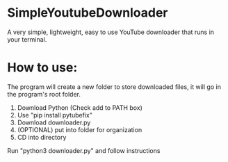 # SimpleYoutubeDownloader
A very simple, lightweight, easy to use YouTube downloader that runs in your terminal.


# How to use:
The program will create a new folder to store downloaded files, it will go in the program's root folder.
1. Download Python (Check add to PATH box)
2. Use "pip install pytubefix"
3. Download downloader.py
4. (OPTIONAL) put into folder for organization 
5. CD into directory
   
Run "python3 downloader.py" and follow instructions
